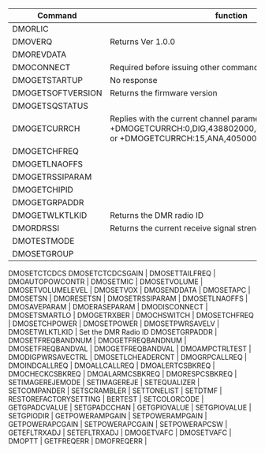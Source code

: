 Command | function
---------------------|----------
DMORLIC              |
DMOVERQ              | Returns Ver 1.0.0
DMOREVDATA |
DMOCONNECT | Required before issuing other commands
DMOGETSTARTUP | No response
DMOGETSOFTVERSION | Returns the firmware version
DMOGETSQSTATUS |
DMOGETCURRCH | Replies with the current channel parameters +DMOGETCURRCH:0,DIG,438802000,438802000,0,0,1,2,0,0,0 or +DMOGETCURRCH:15,ANA,405000000,405000000,1,1
DMOGETCHFREQ |
DMOGETLNAOFFS |
DMOGETRSSIPARAM |
DMOGETCHIPID |
DMOGETGRPADDR |
DMOGETWLKTLKID | Returns the DMR radio ID
DMORDRSSI | Returns the current receive signal strength
DMOTESTMODE |
DMOSETGROUP |
DMOSETCTCDCS
DMOSETCTCDCSGAIN |
DMOSETTAILFREQ |
DMOAUTOPOWCONTR |
DMOSETMIC |
DMOSETVOLUME |
DMOSETVOLUMELEVEL |
DMOSETVOX |
DMOSENDDATA |
DMOSETAPC |
DMOSETSN |
DMORESETSN |
DMOSETRSSIPARAM |
DMOSETLNAOFFS |
DMOSAVEPARAM |
DMOERASEPARAM |
DMODISCONNECT |
DMOSETSMARTLO |
DMOGETRXBER |
DMOCHSWITCH |
DMOSETCHFREQ |
DMOSETCHPOWER |
DMOSETPOWER |
DMOSETPWRSAVELV |
DMOSETWLKTLKID | Set the DMR Radio ID
DMOSETGRPADDR |
DMOSETFREQBANDNUM |
DMOGETFREQBANDNUM |
DMOSETFREQBANDVAL |
DMOGETFREQBANDVAL |
DMOAMPCTRLTEST |
DMODIGPWRSAVECTRL |
DMOSETLCHEADERCNT |
DMOGRPCALLREQ |
DMOINDCALLREQ |
DMOALLCALLREQ |
DMOALERTCSBKREQ |
DMOCHECKCSBKREQ |
DMOALARMCSBKREQ |
DMORESPCSBKREQ |
SETIMAGEREJEMODE |
SETIMAGEREJE |
SETEQUALIZER |
SETCOMPANDER |
SETSCRAMBLER |
SETTONELIST |
SETDTMF |
RESTOREFACTORYSETTING |
BERTEST |
SETCOLORCODE |
GETGPADCVALUE |
SETGPADCCHAN |
GETGPIOVALUE |
SETGPIOVALUE |
SETGPIODIR |
GETPOWERAMPGAIN |
SETPOWERAMPGAIN |
GETPOWERAPCGAIN |
SETPOWERAPCGAIN |
SETPOWERAPCSW |
GETEFLTRXADJ |
SETEFLTRXADJ |
DMOGETVAFC |
DMOSETVAFC |
DMOPTT |
GETFREQERR |
DMOFREQERR |
